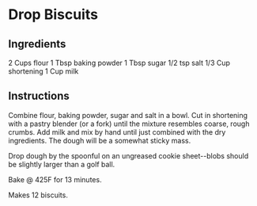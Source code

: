# Drop Biscuits

## Ingredients

2 Cups flour
1 Tbsp baking powder
1 Tbsp sugar
1/2 tsp salt
1/3 Cup shortening
1 Cup milk

## Instructions

Combine flour, baking powder, sugar and salt in a bowl. Cut in shortening with a pastry blender (or a fork) until the mixture resembles coarse, rough crumbs. Add milk and mix by hand until just combined with the dry ingredients. The dough will be a somewhat sticky mass.

Drop dough by the spoonful on an ungreased cookie sheet--blobs should be slightly larger than a golf ball.

Bake @ 425F for 13 minutes.

Makes 12 biscuits.
